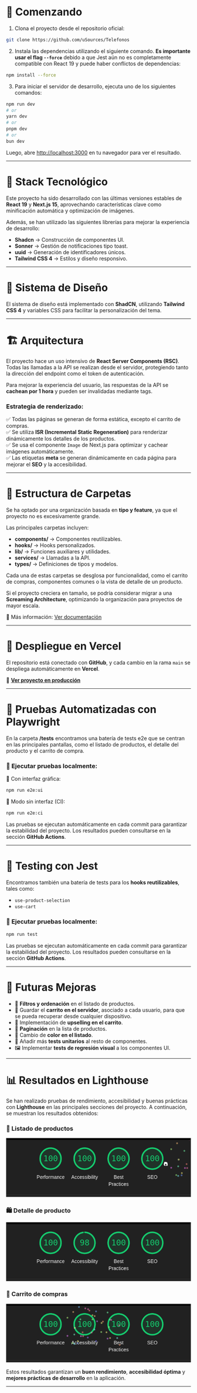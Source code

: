 # 📌 Comenzando

1. Clona el proyecto desde el repositorio oficial:

```bash
git clone https://github.com/uSources/Telefonos
```

2. Instala las dependencias utilizando el siguiente comando. **Es importante usar el flag `--force`** debido a que Jest aún no es completamente compatible con React 19 y puede haber conflictos de dependencias:

```bash
npm install --force
```

3. Para iniciar el servidor de desarrollo, ejecuta uno de los siguientes comandos:

```bash
npm run dev
# or
yarn dev
# or
pnpm dev
# or
bun dev
```

Luego, abre [http://localhost:3000](http://localhost:3000) en tu navegador para ver el resultado.

---

# 🚀 Stack Tecnológico

Este proyecto ha sido desarrollado con las últimas versiones estables de **React 19** y **Next.js 15**, aprovechando características clave como minificación automática y optimización de imágenes.

Además, se han utilizado las siguientes librerías para mejorar la experiencia de desarrollo:

- **Shadcn** → Construcción de componentes UI.
- **Sonner** → Gestión de notificaciones tipo toast.
- **uuid** → Generación de identificadores únicos.
- **Tailwind CSS 4** → Estilos y diseño responsivo.

---

# 🎨 Sistema de Diseño

El sistema de diseño está implementado con **ShadCN**, utilizando **Tailwind CSS 4** y variables CSS para facilitar la personalización del tema.

---

# 🏗️ Arquitectura

El proyecto hace un uso intensivo de **React Server Components (RSC)**. Todas las llamadas a la API se realizan desde el servidor, protegiendo tanto la dirección del endpoint como el token de autenticación.

Para mejorar la experiencia del usuario, las respuestas de la API se **cachean por 1 hora** y pueden ser invalidadas mediante tags.

### **Estrategia de renderizado:**

✅ Todas las páginas se generan de forma estática, excepto el carrito de compras.  
✅ Se utiliza **ISR (Incremental Static Regeneration)** para renderizar dinámicamente los detalles de los productos.  
✅ Se usa el componente `Image` de Next.js para optimizar y cachear imágenes automáticamente.  
✅ Las etiquetas **meta** se generan dinámicamente en cada página para mejorar el **SEO** y la accesibilidad.

---

# 📂 Estructura de Carpetas

Se ha optado por una organización basada en **tipo y feature**, ya que el proyecto no es excesivamente grande.

Las principales carpetas incluyen:

- **components/** → Componentes reutilizables.
- **hooks/** → Hooks personalizados.
- **lib/** → Funciones auxiliares y utilidades.
- **services/** → Llamadas a la API.
- **types/** → Definiciones de tipos y modelos.

Cada una de estas carpetas se desglosa por funcionalidad, como el carrito de compras, componentes comunes o la vista de detalle de un producto.

Si el proyecto creciera en tamaño, se podría considerar migrar a una **Screaming Architecture**, optimizando la organización para proyectos de mayor escala.

📖 Más información: [Ver documentación](https://dev.to/itswillt/folder-structures-in-react-projects-3dp8)

---

# 🚢 Despliegue en Vercel

El repositorio está conectado con **GitHub**, y cada cambio en la rama `main` se despliega automáticamente en **Vercel**.

🔗 **[Ver proyecto en producción](https://telefonos-rose.vercel.app/)**

---

# 🧪 Pruebas Automatizadas con Playwright

En la carpeta **/tests** encontramos una batería de tests e2e que se centran en las principales pantallas, como el listado de productos, el detalle del producto y el carrito de compra.

### 📌 Ejecutar pruebas localmente:

🔹 Con interfaz gráfica:

```bash
npm run e2e:ui
```

🔹 Modo sin interfaz (CI):

```bash
npm run e2e:ci
```

Las pruebas se ejecutan automáticamente en cada commit para garantizar la estabilidad del proyecto. Los resultados pueden consultarse en la sección **GitHub Actions**.

---

# 🧪 Testing con Jest

Encontramos también una batería de tests para los **hooks reutilizables**, tales como:

- `use-product-selection`
- `use-cart`

### 📌 Ejecutar pruebas localmente:

```bash
npm run test
```

Las pruebas se ejecutan automáticamente en cada commit para garantizar la estabilidad del proyecto. Los resultados pueden consultarse en la sección **GitHub Actions**.

---

# 🔮 Futuras Mejoras

- 🛒 **Filtros y ordenación** en el listado de productos.
- 💾 Guardar el **carrito en el servidor**, asociado a cada usuario, para que se pueda recuperar desde cualquier dispositivo.
- 🚀 Implementación de **upselling en el carrito**.
- 📑 **Paginación** en la lista de productos.
- 🎨 Cambio de **color en el listado**.
- 🔧 Añadir más **tests unitarios** al resto de componentes.
- 🖼️ Implementar **tests de regresión visual** a los componentes UI.

---

# 📊 Resultados en Lighthouse

Se han realizado pruebas de rendimiento, accesibilidad y buenas prácticas con **Lighthouse** en las principales secciones del proyecto. A continuación, se muestran los resultados obtenidos:

### 📍 Listado de productos

![Listado de productos](assets/image.png)

### 🛍️ Detalle de producto

![Detalle de producto](assets/image-1.png)

### 🛒 Carrito de compras

![Carrito de compras](assets/image-2.png)

Estos resultados garantizan un **buen rendimiento**, **accesibilidad óptima** y **mejores prácticas de desarrollo** en la aplicación.

---
